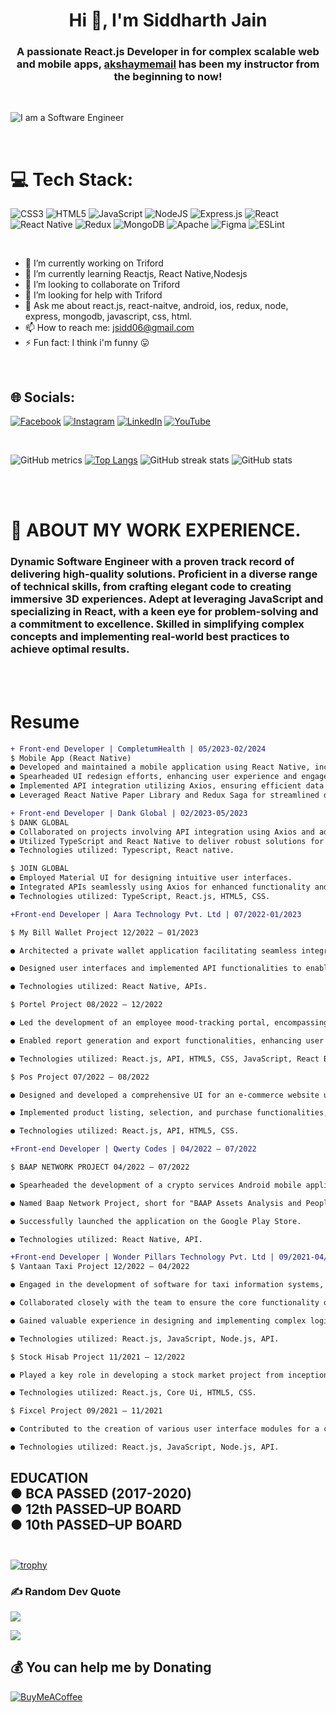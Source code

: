 <h1 align="center">Hi 👋, I'm Siddharth Jain</h1>

<h3 align="center">A passionate React.js Developer in for complex scalable web and mobile apps, <a class="user-mention notranslate" data-hovercard-type="user" data-hovercard-url="/users/akshaymemail/hovercard" data-octo-click="hovercard-link-click" data-octo-dimensions="link_type:self" href="https://github.com/akshaymemail">akshaymemail</a>  has been my instructor from the beginning to now!</h3>

<br>

![I am a Software Engineer](https://mir-s3-cdn-cf.behance.net/project_modules/fs/54b6c068097599.5b50bca476b9b.gif)

<br>

# 💻 Tech Stack:

![CSS3](https://img.shields.io/badge/css3-%231572B6.svg?style=for-the-badge&logo=css3&logoColor=white) ![HTML5](https://img.shields.io/badge/html5-%23E34F26.svg?style=for-the-badge&logo=html5&logoColor=white) ![JavaScript](https://img.shields.io/badge/javascript-%23323330.svg?style=for-the-badge&logo=javascript&logoColor=%23F7DF1E) ![NodeJS](https://img.shields.io/badge/node.js-6DA55F?style=for-the-badge&logo=node.js&logoColor=white) ![Express.js](https://img.shields.io/badge/express.js-%23404d59.svg?style=for-the-badge&logo=express&logoColor=%2361DAFB) ![React](https://img.shields.io/badge/react-%2320232a.svg?style=for-the-badge&logo=react&logoColor=%2361DAFB) ![React Native](https://img.shields.io/badge/react_native-%2320232a.svg?style=for-the-badge&logo=react&logoColor=%2361DAFB) ![Redux](https://img.shields.io/badge/redux-%23593d88.svg?style=for-the-badge&logo=redux&logoColor=white) ![MongoDB](https://img.shields.io/badge/MongoDB-%234ea94b.svg?style=for-the-badge&logo=mongodb&logoColor=white) ![Apache](https://img.shields.io/badge/apache-%23D42029.svg?style=for-the-badge&logo=apache&logoColor=white) ![Figma](https://img.shields.io/badge/figma-%23F24E1E.svg?style=for-the-badge&logo=figma&logoColor=white) ![ESLint](https://img.shields.io/badge/ESLint-4B3263?style=for-the-badge&logo=eslint&logoColor=white)

<br>

- 🔭 I’m currently working on Triford
- 🌱 I’m currently learning Reactjs, React Native,Nodesjs
- 👯 I’m looking to collaborate on Triford
- 🤔 I’m looking for help with Triford
- 💬 Ask me about react.js, react-naitve, android, ios, redux, node, express, mongodb, javascript, css, html.
- 📫 How to reach me: jsidd06@gmail.com
- ⚡ Fun fact: I think i'm funny 😛

<br>

## 🌐 Socials:

[![Facebook](https://img.shields.io/badge/Facebook-%231877F2.svg?logo=Facebook&logoColor=white)](https://facebook.com/sidd.jain.90) [![Instagram](https://img.shields.io/badge/Instagram-%23E4405F.svg?logo=Instagram&logoColor=white)](https://instagram.com/sidd.jain.90) [![LinkedIn](https://img.shields.io/badge/LinkedIn-%230077B5.svg?logo=linkedin&logoColor=white)](https://linkedin.com/in/siddharth-jain-b76b891b6) [![YouTube](https://img.shields.io/badge/YouTube-%23FF0000.svg?logo=YouTube&logoColor=white)](https://youtube.com/@codemadness)

<br>

![GitHub metrics](https://metrics.lecoq.io/jsidd06) [![Top Langs](https://github-readme-stats.vercel.app/api/top-langs/?username=jsidd06&theme=algolia&border_radius=20)](https://github.com/anuraghazra/github-readme-stats) ![GitHub streak stats](https://streak-stats.demolab.com/?user=jsidd06&theme=algolia&border_radius=20) ![GitHub stats](https://github-readme-stats.vercel.app/api?username=jsidd06&show_icons=true&count_private=true&theme=algolia&border_radius=20)

<br><br>

# 💫 ABOUT MY WORK EXPERIENCE.

### Dynamic Software Engineer with a proven track record of delivering high-quality solutions. Proficient in a diverse range of technical skills, from crafting elegant code to creating immersive 3D experiences. Adept at leveraging JavaScript and specializing in React, with a keen eye for problem-solving and a commitment to excellence. Skilled in simplifying complex concepts and implementing real-world best practices to achieve optimal results.

<br><br>

# Resume

```diff
+ Front-end Developer | CompletumHealth | 05/2023-02/2024
$ Mobile App (React Native)
● Developed and maintained a mobile application using React Native, incorporating multiple screens with seamless navigation via react-navigation.
● Spearheaded UI redesign efforts, enhancing user experience and engagement.
● Implemented API integration utilizing Axios, ensuring efficient data retrieval and management.
● Leveraged React Native Paper Library and Redux Saga for streamlined development processes.
```

```diff
+ Front-end Developer | Dank Global | 02/2023-05/2023
$ DANK GLOBAL
● Collaborated on projects involving API integration using Axios and adhered to established code structures.
● Utilized TypeScript and React Native to deliver robust solutions for diverse client requirements.
● Technologies utilized: Typescript, React native.

$ JOIN GLOBAL
● Employed Material UI for designing intuitive user interfaces.
● Integrated APIs seamlessly using Axios for enhanced functionality and performance.
● Technologies utilized: TypeScript, React.js, HTML5, CSS.
```

```diff
+Front-end Developer | Aara Technology Pvt. Ltd | 07/2022-01/2023

$ My Bill Wallet Project 12/2022 – 01/2023

● Architected a private wallet application facilitating seamless integration with various transportation services.

● Designed user interfaces and implemented API functionalities to enable ticket management and discount features.

● Technologies utilized: React Native, APIs.

$ Portel Project 08/2022 – 12/2022

● Led the development of an employee mood-tracking portal, encompassing UI design and data visualization features.

● Enabled report generation and export functionalities, enhancing user insights and productivity.

● Technologies utilized: React.js, API, HTML5, CSS, JavaScript, React Bootstrap, Excel Sheet, Google Analytics.

$ Pos Project 07/2022 – 08/2022

● Designed and developed a comprehensive UI for an e-commerce website using React Strap.

● Implemented product listing, selection, and purchase functionalities, along with order history tracking.

● Technologies utilized: React.js, API, HTML5, CSS.
```

```diff
+Front-end Developer | Qwerty Codes | 04/2022 – 07/2022

$ BAAP NETWORK PROJECT 04/2022 – 07/2022

● Spearheaded the development of a crypto services Android mobile application, facilitating the buying of crypto coins.

● Named Baap Network Project, short for "BAAP Assets Analysis and People Network."

● Successfully launched the application on the Google Play Store.

● Technologies utilized: React Native, API.
```

```diff
+Front-end Developer | Wonder Pillars Technology Pvt. Ltd | 09/2021-04/2022
$ Vantaan Taxi Project 12/2022 – 04/2022

● Engaged in the development of software for taxi information systems, resolving numerous bugs across various models.

● Collaborated closely with the team to ensure the core functionality of the software.

● Gained valuable experience in designing and implementing complex logic and user interfaces.

● Technologies utilized: React.js, JavaScript, Node.js, API.

$ Stock Hisab Project 11/2021 – 12/2022

● Played a key role in developing a stock market project from inception, focusing on building an interactive user interface.

● Technologies utilized: React.js, Core Ui, HTML5, CSS.

$ Fixcel Project 09/2021 – 11/2021

● Contributed to the creation of various user interface modules for a construction company project.

● Technologies utilized: React.js, JavaScript, Node.js, API.
```

## EDUCATION<br>● BCA PASSED (2017-2020)<br>● 12th PASSED–UP BOARD<br>● 10th PASSED–UP BOARD<br><br>

[![trophy](https://github-profile-trophy.vercel.app/?username=jsidd06)](https://github.com/ryo-ma/github-profile-trophy)

### ✍️ Random Dev Quote

![](https://quotes-github-readme.vercel.app/api?type=horizontal&theme=radical)

[![](https://visitcount.itsvg.in/api?id=jsidd06&icon=4&color=0)](https://visitcount.itsvg.in)

## 💰 You can help me by Donating

[![BuyMeACoffee](https://img.shields.io/badge/Buy%20Me%20a%20Coffee-ffdd00?style=for-the-badge&logo=buy-me-a-coffee&logoColor=black)](https://buymeacoffee.com/jsidd06j)
